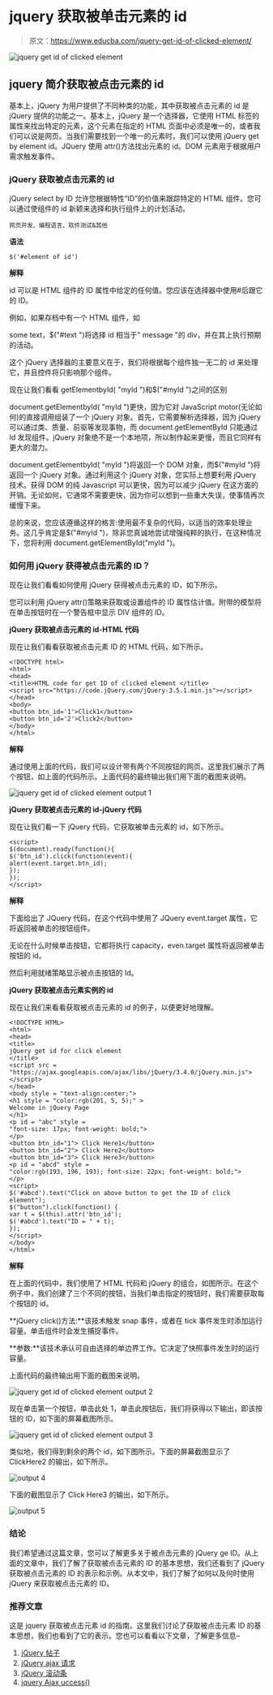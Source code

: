 # jquery 获取被单击元素的 id

> 原文：<https://www.educba.com/jquery-get-id-of-clicked-element/>

![jquery get id of clicked element](img/1b554c391be6a311bc6c2b7a4dc4b55e.png)



## jquery 简介获取被点击元素的 id

基本上，jQuery 为用户提供了不同种类的功能，其中获取被点击元素的 id 是 jQuery 提供的功能之一。基本上，jQuery 是一个选择器，它使用 HTML 标签的属性来找出特定的元素，这个元素在指定的 HTML 页面中必须是唯一的，或者我们可以说是网页。当我们需要找到一个唯一的元素时，我们可以使用 jQuery get by element id。JQuery 使用 attr()方法找出元素的 id。DOM 元素用于根据用户需求触发事件。

### jQuery 获取被点击元素的 id

jQuery select by ID 允许您根据特性“ID”的价值来跟踪特定的 HTML 组件。您可以通过使组件的 id 新颖来选择和执行组件上的计划活动。

<small>网页开发、编程语言、软件测试&其他</small>

**语法**

```
$('#element of id')
```

**解释**

id 可以是 HTML 组件的 ID 属性中给定的任何值。您应该在选择器中使用#后跟它的 ID。

例如，如果存档中有一个 HTML 组件，如

some text，$("#text ")将选择 id 相当于" message "的 div，并在其上执行预期的活动。

这个 jQuery 选择器的主要意义在于，我们将根据每个组件独一无二的 id 来处理它，并且控件将只影响那个组件。

现在让我们看看 getElementbyId( "myId ")和$("#myId ")之间的区别

document.getElementbyId( "myId ")更快，因为它对 JavaScript motor(无论如何)的直接调用组装了一个 jQuery 对象。首先，它需要解析选择器，因为 jQuery 可以通过类、质量、前驱等发现事物，而 document.getElementById 只能通过 Id 发现组件。jQuery 对象绝不是一个本地项，所以制作起来更慢，而且它同样有更大的潜力。

document.getElementbyId( "myId ")将返回一个 DOM 对象，而$("#myId ")将返回一个 jQuery 对象。通过利用这个 jQuery 对象，您实际上想要利用 jQuery 技术。获得 DOM 的纯 Javascript 可以更快，因为可以减少 jQuery 在这方面的开销。无论如何，它通常不需要更快，因为你可以想到一些重大失误，使事情再次缓慢下来。

总的来说，您应该遵循这样的格言:使用最不复杂的代码，以适当的效率处理业务。这几乎肯定是$("#myId ")，除非您真诚地尝试增强纯粹的执行，在这种情况下，您将利用 document.getElementById("myId ")。

### 如何用 jQuery 获得被点击元素的 ID？

现在让我们看看如何使用 jQuery 获得被点击元素的 ID，如下所示。

您可以利用 jQuery attr()策略来获取或设置组件的 ID 属性估计值。附带的模型将在单击按钮时在一个警告框中显示 DIV 组件的 ID。

**jQuery 获取被点击元素的 id-HTML 代码**

现在让我们看看获取被点击元素 ID 的 HTML 代码，如下所示。

```
<!DOCTYPE html>
<html>
<head>
<title>HTML code for get ID of clicked element </title>
<script src="https://code.jQuery.com/jQuery-3.5.1.min.js"></script>
</head>
<body>
<button btn_id='1'>Click1</button>
<button btn_id='2'>Click2</button>
</body>
</html>
```

**解释**

通过使用上面的代码，我们可以设计带有两个不同按钮的网页。这里我们展示了两个按钮，如上面的代码所示。上面代码的最终输出我们用下面的截图来说明。

![jquery get id of clicked element output 1](img/c17db7cfd622c6c7592272b757cc8d57.png)



**jQuery 获取被点击元素的 id-jQuery 代码**

现在让我们看一下 jQuery 代码，它获取被单击元素的 id，如下所示。

```
<script>
$(document).ready(function(){
$('btn_id').click(function(event){
alert(event.target.btn_id);
});
});
</script>
```

**解释**

下面给出了 JQuery 代码，在这个代码中使用了 JQuery event.target 属性，它将返回被单击的按钮组件。

无论在什么时候单击按钮，它都将执行 capacity，even.target 属性将返回被单击按钮的 id。

然后利用就绪策略显示被点击按钮的 Id。

**jQuery 获取被点击元素实例的 id**

现在让我们来看看获取被点击元素的 id 的例子，以便更好地理解。

```
<!DOCTYPE HTML>
<html>
<head>
<title>
jQuery get id for click element
</title>
<script src =
"https://ajax.googleapis.com/ajax/libs/jQuery/3.4.0/jQuery.min.js">
</script>
</head>
<body style = "text-align:center;">
<h1 style = "color:rgb(201, 5, 5);" >
Welcome in jQuery Page
</h1>
<p id = "abc" style =
"font-size: 17px; font-weight: bold;">
</p>
<button btn_id="1"> Click Here1</button>
<button btn_id="2"> Click Here2</button>
<button btn_id="3"> Click Here3</button>
<p id = "abcd" style =
"color:rgb(193, 196, 193); font-size: 22px; font-weight: bold;">
</p>
<script>
$('#abcd').text("Click on above button to get the ID of click element");
$("button").click(function() {
var t = $(this).attr('btn_id');
$('#abcd').text("ID = " + t);
});
</script>
</body>
</html>
```

**解释**

在上面的代码中，我们使用了 HTML 代码和 jQuery 的组合，如图所示。在这个例子中，我们创建了三个不同的按钮，当我们单击指定的按钮时，我们需要获取每个按钮的 id。

**jQuery click()方法:**该技术触发 snap 事件，或者在 tick 事件发生时添加运行容量。单击组件时会发生捕捉事件。

**参数:**该技术承认可自由选择的单边界工作。它决定了快照事件发生时的运行容量。

上面代码的最终输出用下面的截图来说明。

![jquery get id of clicked element output 2](img/8e9cae94c24c723b20856bba0ebd9b81.png)



现在单击第一个按钮，单击此处 1，单击此按钮后，我们将获得以下输出，即该按钮的 ID，如下面的屏幕截图所示。

![jquery get id of clicked element output 3](img/7e4122d893d2b67a6f98bc325beacdb4.png)



类似地，我们得到剩余的两个 id，如下图所示。下面的屏幕截图显示了 ClickHere2 的输出，如下所示。

![output 4](img/4b32c5eca299b7d5911de0f64eaa6167.png)



下面的截图显示了 Click Here3 的输出，如下所示。

![output 5](img/32f30c7704f5c8d697d9618a7c2d3020.png)



### 结论

我们希望通过这篇文章，您可以了解更多关于被点击元素的 jQuery ge ID。从上面的文章中，我们了解了获取被点击元素的 ID 的基本思想，我们还看到了 jQuery 获取被点击元素的 ID 的表示和示例。从本文中，我们了解了如何以及何时使用 jQuery 来获取被点击元素的 ID。

### 推荐文章

这是 jquery 获取被点击元素 id 的指南。这里我们讨论了获取被点击元素 ID 的基本思想，我们也看到了它的表示。您也可以看看以下文章，了解更多信息–

1.  [jQuery 帖子](https://www.educba.com/jquery-post/)
2.  [jQuery ajax 请求](https://www.educba.com/jquery-ajax-request/)
3.  [jQuery 滚动条](https://www.educba.com/jquery-scrollbar/)
4.  [jquery Ajax uccess()](https://www.educba.com/jquery-ajaxsuccess/)






